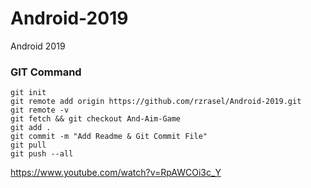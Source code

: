 # Android-2019
Android 2019

### GIT Command
```git_command
git init
git remote add origin https://github.com/rzrasel/Android-2019.git
git remote -v
git fetch && git checkout And-Aim-Game
git add .
git commit -m "Add Readme & Git Commit File"
git pull
git push --all
```

https://www.youtube.com/watch?v=RpAWCOi3c_Y